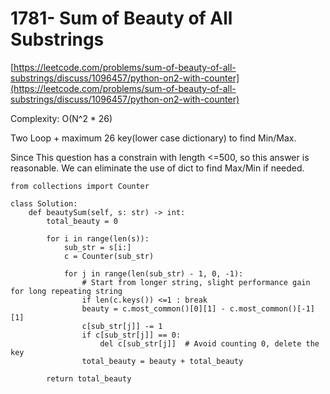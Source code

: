 # 1781- Sum of Beauty of All Substrings

[https://leetcode.com/problems/sum-of-beauty-of-all-substrings/discuss/1096457/python-on2-with-counter](https://leetcode.com/problems/sum-of-beauty-of-all-substrings/discuss/1096457/python-on2-with-counter)



Complexity: O\(N^2 \* 26\)

  
Two Loop + maximum 26 key\(lower case dictionary\) to find Min/Max.

Since This question has a constrain with length &lt;=500, so this answer is reasonable. We can eliminate the use of dict to find Max/Min if needed.  


```text
from collections import Counter

class Solution:
    def beautySum(self, s: str) -> int:
        total_beauty = 0

        for i in range(len(s)):
            sub_str = s[i:]
            c = Counter(sub_str)
			
            for j in range(len(sub_str) - 1, 0, -1):
                # Start from longer string, slight performance gain for long repeating string
                if len(c.keys()) <=1 : break
                beauty = c.most_common()[0][1] - c.most_common()[-1][1]
                c[sub_str[j]] -= 1
                if c[sub_str[j]] == 0:
                    del c[sub_str[j]]  # Avoid counting 0, delete the key
                total_beauty = beauty + total_beauty

        return total_beauty
```


